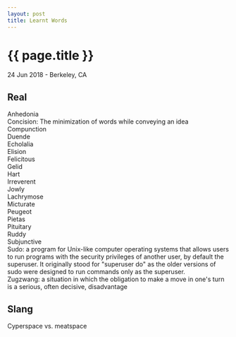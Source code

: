 ```yaml
---
layout: post
title: Learnt Words
---
```


{{ page.title }}
================

<p class="meta">24 Jun 2018 - Berkeley, CA</p>

## Real
Anhedonia  
Concision: The minimization of words while conveying an idea  
Compunction  
Duende  
Echolalia  
Elision  
Felicitous  
Gelid  
Hart  
Irreverent  
Jowly  
Lachrymose  
Micturate  
Peugeot  
Pietas  
Pituitary  
Ruddy  
Subjunctive  
Sudo: a program for Unix-like computer operating systems that allows users to run programs with the security privileges of another user, by default the superuser. It originally stood for "superuser do" as the older versions of sudo were designed to run commands only as the superuser.  
Zugzwang: a situation in which the obligation to make a move in one's turn is a serious, often decisive, disadvantage  

## Slang

Cyperspace vs. meatspace  
